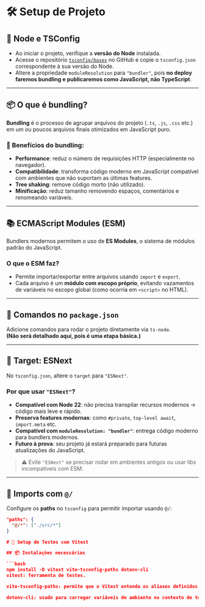 # 🛠️ Setup de Projeto

## 📌 Node e TSConfig

- Ao iniciar o projeto, verifique a **versão do Node** instalada.
- Acesse o repositório [`tsconfig/bases`](https://github.com/tsconfig/bases) no GitHub e copie o `tsconfig.json` correspondente à sua versão do Node.
- Altere a propriedade `moduleResolution` para `"bundler"`, pois **no deploy faremos bundling e publicaremos como JavaScript, não TypeScript**.

---

## 📦 O que é bundling?

**Bundling** é o processo de agrupar arquivos do projeto (`.ts`, `.js`, `.css` etc.) em um ou poucos arquivos finais otimizados em JavaScript puro.

### 🧠 Benefícios do bundling:

- **Performance**: reduz o número de requisições HTTP (especialmente no navegador).
- **Compatibilidade**: transforma código moderno em JavaScript compatível com ambientes que não suportam as últimas features.
- **Tree shaking**: remove código morto (não utilizado).
- **Minificação**: reduz tamanho removendo espaços, comentários e renomeando variáveis.

---

## 📚 ECMAScript Modules (ESM)

Bundlers modernos permitem o uso de **ES Modules**, o sistema de módulos padrão do JavaScript.

### O que o ESM faz?

- Permite importar/exportar entre arquivos usando `import` e `export`.
- Cada arquivo é um **módulo com escopo próprio**, evitando vazamentos de variáveis no escopo global (como ocorria em `<script>` no HTML).

---

## 🧾 Comandos no `package.json`

Adicione comandos para rodar o projeto diretamente via `ts-node`.  
**(Não será detalhado aqui, pois é uma etapa básica.)**

---

## 🎯 Target: ESNext

No `tsconfig.json`, altere o `target` para `"ESNext"`.

### Por que usar `"ESNext"`?

- **Compatível com Node 22**: não precisa transpilar recursos modernos → código mais leve e rápido.
- **Preserva features modernas**: como `#private`, `top-level await`, `import.meta` etc.
- **Compatível com `moduleResolution: "bundler"`**: entrega código moderno para bundlers modernos.
- **Futuro à prova**: seu projeto já estará preparado para futuras atualizações do JavaScript.

> ⚠️ Evite `"ESNext"` se precisar rodar em ambientes antigos ou usar libs incompatíveis com ESM.

---

## 🔗 Imports com `@/`

Configure os **paths** no `tsconfig` para permitir importar usando `@/`:

```json
"paths": {
  "@/*": ["./src/*"]
}

# 🧪 Setup de Testes com Vitest

## 📦 Instalações necessárias

```bash
npm install -D vitest vite-tsconfig-paths dotenv-cli
vitest: ferramenta de testes.

vite-tsconfig-paths: permite que o Vitest entenda os aliases definidos com @/asterisco no tsconfig.json.

dotenv-cli: usado para carregar variáveis de ambiente no contexto de teste, já que o Vitest não tem suporte nativo à flag --env-file como o Node.


